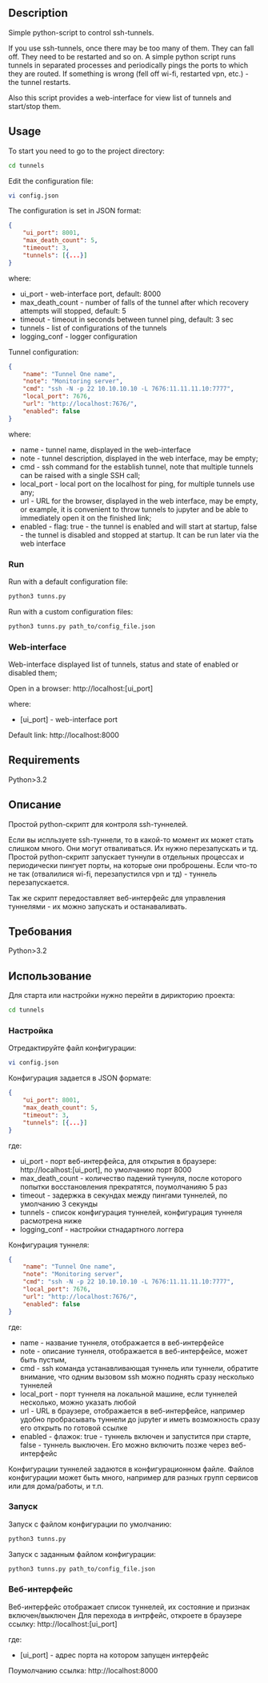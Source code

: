 ## Description

Simple python-script to control ssh-tunnels.

If you use ssh-tunnels, once there may be too many of them. They can fall off. They need to be restarted and so on.
A simple python script runs tunnels in separated processes and periodically pings the ports to which they are routed.
If something is wrong (fell off wi-fi, restarted vpn, etc.) - the tunnel restarts.


Also this script provides a  web-interface for view list of tunnels and start/stop them.

## Usage

To start you need to go to the project directory:

```bash
cd tunnels
```


Edit the configuration file:

```bash
vi config.json
```

The configuration is set in JSON format:

```json
{
    "ui_port": 8001,
    "max_death_count": 5,
    "timeout": 3,
    "tunnels": [{...}]
}
```

where:

- ui_port - web-interface port, default: 8000
- max_death_count - number of falls of the tunnel after which recovery attempts will stopped, default: 5
- timeout - timeout in seconds between tunnel ping, default: 3 sec
- tunnels - list of configurations of the tunnels
- logging_conf - logger configuration

Tunnel configuration:

```json
{
    "name": "Tunnel One name",
    "note": "Monitoring server",
    "cmd": "ssh -N -p 22 10.10.10.10 -L 7676:11.11.11.10:7777",
    "local_port": 7676,
    "url": "http://localhost:7676/",
    "enabled": false
}
```

where:

- name - tunnel name, displayed in the web-interface
- note - tunnel description, displayed in the web interface, may be empty;
- cmd - ssh command for the establish tunnel, note that multiple tunnels can be raised with a single SSH call; 
- local_port - local port on the localhost for ping, for multiple tunnels use any;
- url - URL for the browser, displayed in the web interface, may be empty, or example, it is convenient to throw tunnels to jupyter and be able to immediately open it on the finished link;
- enabled - flag: true - the tunnel is enabled and will start at startup, false - the tunnel is disabled and stopped at startup. It can be run later via the web interface

### Run

Run with a default configuration file:

```bash
python3 tunns.py
```

Run with a custom configuration files:

```bash
python3 tunns.py path_to/config_file.json
```

### Web-interface

Web-interface displayed list of tunnels, status and state of enabled or disabled them;

Open in a browser: http://localhost:[ui_port]

where:

- [ui_port] - web-interface port

Default link: http://localhost:8000

## Requirements

Python>3.2


## Описание

Простой python-скрипт для контроля ssh-туннелей.

Если вы испльзуете ssh-туннели, то в какой-то момент их может стать слишком много. Они могут отваливаться. Их нужно перезапускать и тд.
Простой python-скрипт запускает туннули в отдельных процессах и периодически пингует порты, на которые они проброшены.
Если что-то не так (отвалилися wi-fi, перезапустился vpn и тд) - туннель перезапускается.

Так же скрипт передоставляет веб-интерфейс для управления туннелями - их можно запускать и останаваливать.

## Требования

Python>3.2

## Использование

Для старта или настройки нужно перейти в дирикторию проекта:

```bash
cd tunnels
```

### Настройка

Отредактируйте файл конфигурации:

```bash
vi config.json
```

Конфигурация задается в JSON формате:

```json
{
    "ui_port": 8001,
    "max_death_count": 5,
    "timeout": 3,
    "tunnels": [{...}]
}
```

где:

- ui_port - порт веб-интерфейса, для открытия в браузере: http://localhost:[ui_port], по умолчанию порт 8000
- max_death_count - количество падений туннуля, после которого попытки восстановления прекратятся, поумолчанияю 5 раз
- timeout - задержка в секундах между пингами туннелей, по умолчанию 3 секунды
- tunnels - список конфигурация туннелей, конфигурация туннеля расмотрена ниже
- logging_conf - настройки стнадартного логгера

Конфигурация туннеля:

```json
{
    "name": "Tunnel One name",
    "note": "Monitoring server",
    "cmd": "ssh -N -p 22 10.10.10.10 -L 7676:11.11.11.10:7777",
    "local_port": 7676,
    "url": "http://localhost:7676/",
    "enabled": false
}
```

где:

- name - название туннеля, отображается в веб-интерфейсе
- note - описание туннеля, отображается в веб-интерфейсе, может быть пустым,
- cmd - ssh команда устанавливающая туннель или туннели, обратите внимание, что одним вызовом ssh можно поднять сразу несколько туннелей
- local_port - порт туннеля на локальной машине, если туннелей несколько, можно указать любой
- url - URL в браузере, отображается в веб-интерфейсе, например удобно пробрасывать туннели до jupyter и иметь возможность сразу его открыть по готовой ссылке
- enabled - флажок: true - туннель включен и запустится при старте, false - туннель выключен. Его можно включить позже через веб-интерфейс

Конфигурации туннелей задаются в конфигурационном файле. Файлов конфигурации может быть много, например для разных групп сервисов или для дома/работы, и т.п.

### Запуск

Запуск с файлом конфигурации по умолчанию:

```bash
python3 tunns.py
```

Запуск с заданным файлом конфигурации:

```bash
python3 tunns.py path_to/config_file.json
```

### Веб-интерфейс

Веб-интерфейс отображает список туннелей, их состояние и признак включен/выключен
Для перехода в интрфейс, откроете в браузере ссылку: http://localhost:[ui_port]

где:

- [ui_port] - адрес порта на котором запущен интерфейс

Поумолчанию ссылка: http://localhost:8000
